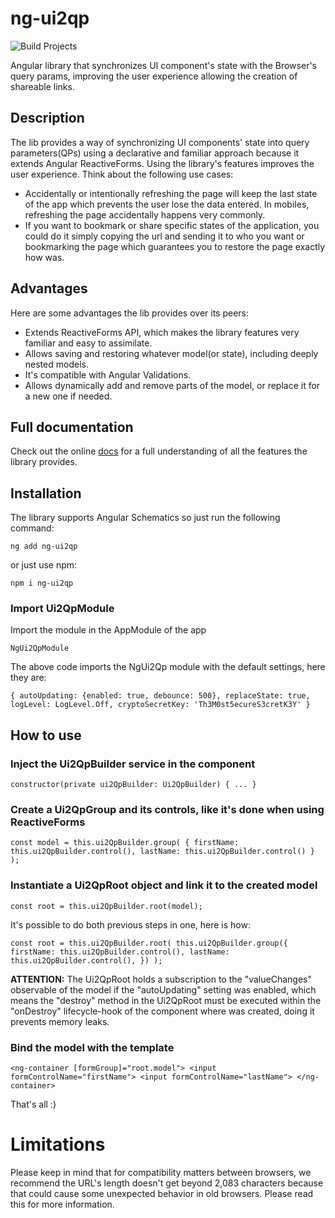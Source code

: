 # ng-ui2qp

![Build Projects](https://github.com/GGGErnest/ng-projects/workflows/Build%20Projects/badge.svg?branch=master)

Angular library that synchronizes UI component's state with the Browser's query params, improving the user experience allowing the creation of shareable links.

## Description
 
The lib provides a way of synchronizing UI components' state into query parameters(QPs) using a declarative and familiar approach because it extends Angular ReactiveForms. Using the library's features improves the user experience. Think about the following use cases:
 
* Accidentally or intentionally refreshing the page will keep the last state of the app which prevents the user lose the data entered. In mobiles, refreshing the page accidentally happens very commonly.
* If you want to bookmark or share specific states of the application, you could do it simply copying the url and sending it to who you want or bookmarking the page which guarantees you to restore the page exactly how was.

## Advantages

Here are some advantages the lib provides over its peers:
- Extends ReactiveForms API, which makes the library features very familiar and easy to assimilate.
- Allows saving and restoring whatever model(or state), including deeply nested models.
- It's compatible with Angular Validations.
- Allows dynamically add and remove parts of the model, or replace it for a new one if needed.

## Full documentation

Check out the online [docs](https://gggernest.github.io/ng-ui2qp) for a full understanding of all the features the library provides.

## Installation

The library supports Angular Schematics so just run the following command:

``
ng add ng-ui2qp
``

or just use npm:
    
``
npm i ng-ui2qp
``

### Import Ui2QpModule

Import the module in the AppModule of the app

``
NgUi2QpModule
``

The above code imports the NgUi2Qp module with the default settings, here they are:

``
{
  autoUpdating: {enabled: true, debounce: 500},
  replaceState: true,
  logLevel: LogLevel.Off,
  cryptoSecretKey: 'Th3M0st5ecureS3cretK3Y'
}
``

## How to use

### Inject the Ui2QpBuilder service in the component

``
constructor(private ui2QpBuilder: Ui2QpBuilder) {
  ...
}
``

### Create a Ui2QpGroup and its controls, like it's done when using ReactiveForms

``
const model = this.ui2QpBuilder.group(
  {
    firstName: this.ui2QpBuilder.control(),
    lastName: this.ui2QpBuilder.control()
  }
);
``

### Instantiate a Ui2QpRoot object and link it to the created model

``
const root = this.ui2QpBuilder.root(model);
``

It's possible to do both previous steps in one, here is how:

``
const root = this.ui2QpBuilder.root(
  this.ui2QpBuilder.group({
    firstName: this.ui2QpBuilder.control(),
    lastName: this.ui2QpBuilder.control(),
  })
);
``

**ATTENTION:**
The Ui2QpRoot holds a subscription to the "valueChanges" observable of the model if the "autoUpdating" setting was enabled, which means the "destroy" method in the Ui2QpRoot must be executed within the "onDestroy" lifecycle-hook of the component where was created, doing it prevents memory leaks.

### Bind the model with the template

``
<ng-container [formGroup]="root.model">
    <input formControlName="firstName">
    <input formControlName="lastName">
</ng-container>
``

That's all :)
 
# Limitations

Please keep in mind that for compatibility matters between browsers, we recommend the URL's length doesn't get beyond 2,083 characters because that could cause some unexpected behavior in old browsers. Please read this for more information.


